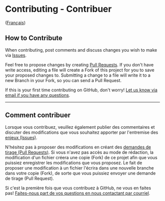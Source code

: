 # Contributing - Contribuer

([Français](#comment-contribuer))

## How to Contribute

When contributing, post comments and discuss changes you wish to make via [Issues](https://github.com/FFCProjet/E-Track/issues).

Feel free to propose changes by creating [Pull Requests](https://github.com/FFCProjet/E-Track/pulls). If you don't have write access, editing a file will create a Fork of this project for you to save your proposed changes to. Submitting a change to a file will write it to a new Branch in your Fork, so you can send a Pull Request.

If this is your first time contributing on GitHub, don't worry! [Let us know via email if you have any questions](mailto:urbainkv@gmail.com,gilosert@gmail.com,axel_0108@hotmail.fr,.ca&subject=OSS%20Directive%20LL).

______________________

## Comment contribuer

Lorsque vous contribuez, veuillez également publier des commentaires et discuter des modifications que vous souhaitez apporter par l'entremise des [enjeux (Issues)](https://github.com/FFCProjet/E-Track/issues).

N'hésitez pas à proposer des modifications en créant des [demandes de tirage (Pull Requests)](https://github.com/FFCProjet/E-Track/pulls). Si vous n'avez pas accès au mode de rédaction, la modification d'un fichier créera une copie (Fork) de ce projet afin que vous puissiez enregistrer les modifications que vous proposez. Le fait de proposer une modification à un fichier l'écrira dans une nouvelle branche dans votre copie (Fork), de sorte que vous puissiez envoyer une demande de tirage (Pull Request).

Si c'est la première fois que vous contribuez à GitHub, ne vous en faites pas! [Faites-nous part de vos questions en nous contactant par courriel](mailto:urbainkv@gmail.com,gilosert@gmail.com,axel_0108@hotmail.fr,.ca&subject=OSS%20Directive%20LL).
